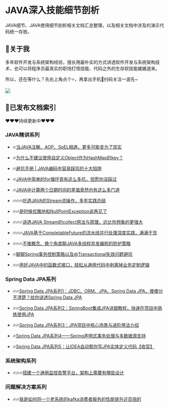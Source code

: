 # JAVA深入技能细节剖析

JAVA细节、JAVA使用细节剖析相关文档汇总整理，以及相关文档中涉及的演示代码统一存放。


## 📢关于我

多年软件开发与系统架构经验，擅长用最朴实的方式讲透软件开发与系统架构技术，也可以将程序员最真实的职场打怪技能、代码之外的生存软技能娓娓道来。

所以，还在等什么？先右上角点个⭐️，再拿出手机📱扫码关注一波先~

![](https://veezean-pics-1301558317.cos.ap-nanjing.myqcloud.com/pics/202207091312656.gif)

## 📑已发布文档索引

❤️❤️❤️持续更新中❤️❤️❤️

### JAVA精讲系列

- 🔥[当JAVA注解、AOP、SpEL相遇，更多可能变为了现实 ](https://juejin.cn/post/7110920874412228639)

- 🔥[为什么不建议使用自定义Object作为HashMap的key？](https://juejin.cn/post/7114555022599258119)

- 🔥[避坑手册 | JAVA编码中容易踩坑的十大陷阱](https://juejin.cn/post/7114937973916827679)

- 🔥[JAVA中简单的for循环竟有这么多坑，但愿你没踩过](https://juejin.cn/post/7117063647200804877)

- 🔥[JAVA中计算两个日期时间的差值竟然也有这么多门道](https://juejin.cn/post/7117957247052808199)

- 🔥🔥🔥[吃透JAVA的Stream流操作，多年实践总结](https://juejin.cn/post/7118991438448164878)

- 🔥🔥[是时候优雅地和NullPointException说再见了](https://juejin.cn/post/7120131077502402567)

- 🔥🔥🔥[讲透JAVA Stream的collect用法与原理，远比你想象的更强大](https://juejin.cn/post/7121539527151190053)

- 🔥🔥🔥[JAVA基于CompletableFuture的流水线并行处理深度实践，满满干货](https://juejin.cn/post/7124124854747398175)

- 🔥🔥🔥[不堆概念、换个角度聊JAVA多线程并发编程的防护策略](https://juejin.cn/post/7125356800055967752)

- 🔥[聊聊Spring事务控制策略以及@Transactional失效问题避坑](https://juejin.cn/post/7129391912460484616)

- 🔥🔥[用好JAVA中的函数式接口，轻松从通用代码中剥离掉业务定制逻辑](https://juejin.cn/post/7130573318549143588)

### Spring Data JPA系列

- 🔥🔥[Spring Data JPA系列1：JDBC、ORM、JPA、Spring Data JPA，傻傻分不清楚？给你讲透Spring Data JPA ](https://juejin.cn/post/7111551969281949733)

- 🔥🔥[Spring Data JPA系列2：SpringBoot集成JPA详细教程，快速在项目中熟练使用JPA](https://juejin.cn/post/7112353499056177183)

- 🔥🔥[Spring Data JPA系列3：JPA项目中核心场景与进阶用法介绍](https://juejin.cn/post/7112714785048756232)

- 🔥[Spring Data JPA系列4——Spring声明式事务处理与多数据源支持](https://juejin.cn/post/7113170430726242317)

- 🔥[Spring Data JPA系列5：让IDEA自动帮你写JPA实体定义代码【收官】](https://juejin.cn/post/7114215800008867871)

### 系统架构系列

- 🔥🔥🔥[搭建一个通用监控告警平台，架构上需要有哪些设计](https://juejin.cn/post/7115324928701759502)

### 问题解决方案系列

- 🔥🔥[我是如何将一个老系统的kafka消费者服务的性能提升近百倍的](https://juejin.cn/post/7116337330968854564)

